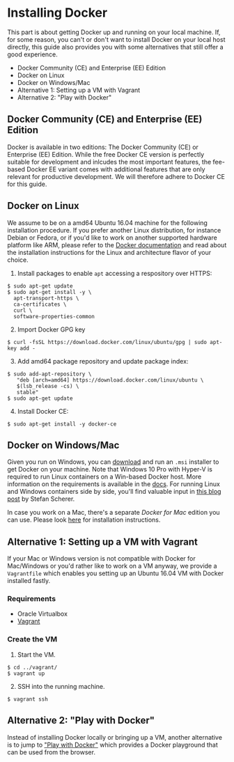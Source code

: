 # Installing Docker

This part is about getting Docker up and running on your local machine. If, for some reason, you can't or don't want to install Docker on your local host directly, this guide also provides you with some alternatives that still offer a good experience.  

 - Docker Community (CE) and Enterprise (EE) Edition
 - Docker on Linux
 - Docker on Windows/Mac
 - Alternative 1: Setting up a VM with Vagrant
 - Alternative 2: "Play with Docker"


## Docker Community (CE) and Enterprise (EE) Edition

Docker is available in two editions: The Docker Community (CE) or Enterprise (EE) Edition. While the free Docker CE version is perfectly suitable for development and inlcudes the most important features, the fee-based Docker EE variant comes with additional features that are only relevant for productive development. We will therefore adhere to Docker CE for this guide.

## Docker on Linux

We assume to be on a amd64 Ubuntu 16.04 machine for the following installation procedure. If you prefer another Linux distribution, for instance Debian or Fedora, or if you'd like to work on another supported hardware platform like ARM, please refer to the [Docker documentation](https://docs.docker.com/engine/installation/linux/docker-ce) and read about the installation instructions for the Linux and architecture flavor of your choice.  

 1) Install packages to enable `apt` accessing a respository over HTTPS:

 ```
 $ sudo apt-get update
 $ sudo apt-get install -y \
   apt-transport-https \
   ca-certificates \
   curl \
   software-properties-common
 ```

 2) Import Docker GPG key

 ```
 $ curl -fsSL https://download.docker.com/linux/ubuntu/gpg | sudo apt-key add -
 ```

3) Add amd64 package repository and update package index:

```
$ sudo add-apt-repository \
   "deb [arch=amd64] https://download.docker.com/linux/ubuntu \
   $(lsb_release -cs) \
   stable"
$ sudo apt-get update   
```

4) Install Docker CE:

```
$ sudo apt-get install -y docker-ce
```

## Docker on Windows/Mac

Given you run on Windows, you can [download](https://docs.docker.com/docker-for-windows/install/) and run an `.msi` installer to get Docker on your machine. Note that Windows 10 Pro with Hyper-V is required to run Linux containers on a Win-based Docker host. More information on the requirements is available in the [docs](https://docs.docker.com/docker-for-windows/install/). For running Linux and Windows containers side by side, you'll find valuable input in [this blog post](https://stefanscherer.github.io/run-linux-and-windows-containers-on-windows-10/) by Stefan Scherer.  

In case you work on a Mac, there's a separate _Docker for Mac_ edition you can use. Please look [here](https://docs.docker.com/docker-for-mac/install/) for installation instructions.

## Alternative 1: Setting up a VM with Vagrant

If your Mac or Windows version is not compatible with Docker for Mac/Windows or you'd rather like to work on a VM anyway, we provide a `Vagrantfile` which enables you setting up an Ubuntu 16.04 VM with Docker installed fastly.

### Requirements

 - Oracle Virtualbox
 - [Vagrant](https://www.vagrantup.com/)

### Create the VM

1) Start the VM.

```
$ cd ../vagrant/
$ vagrant up
```

2) SSH into the running machine.

```
$ vagrant ssh
```

## Alternative 2: "Play with Docker"

Instead of installing Docker locally or bringing up a VM, another alternative is to jump to ["Play with Docker"](https://labs.play-with-docker.com/) which provides a Docker playground that can be used from the browser.
